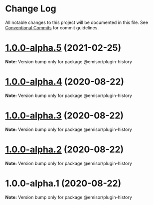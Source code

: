 # Change Log

All notable changes to this project will be documented in this file.
See [Conventional Commits](https://conventionalcommits.org) for commit guidelines.

# [1.0.0-alpha.5](https://github.com/vpjs/emisor/compare/v1.0.0-alpha.4...v1.0.0-alpha.5) (2021-02-25)

**Note:** Version bump only for package @emisor/plugin-history





# [1.0.0-alpha.4](https://github.com/vpjs/emisor/compare/v1.0.0-alpha.3...v1.0.0-alpha.4) (2020-08-22)

**Note:** Version bump only for package @emisor/plugin-history





# [1.0.0-alpha.3](https://github.com/vpjs/emisor/compare/v1.0.0-alpha.2...v1.0.0-alpha.3) (2020-08-22)

**Note:** Version bump only for package @emisor/plugin-history





# [1.0.0-alpha.2](https://github.com/vpjs/emisor/compare/v1.0.0-alpha.1...v1.0.0-alpha.2) (2020-08-22)

**Note:** Version bump only for package @emisor/plugin-history





# 1.0.0-alpha.1 (2020-08-22)

**Note:** Version bump only for package @emisor/plugin-history
